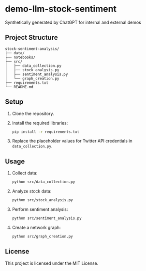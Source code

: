 # demo-llm-stock-sentiment
Synthetically generated by ChatGPT for internal and external demos

## Project Structure
```
stock-sentiment-analysis/
├── data/
├── notebooks/
├── src/
│   ├── data_collection.py
│   ├── stock_analysis.py
│   ├── sentiment_analysis.py
│   └── graph_creation.py
├── requirements.txt
└── README.md
```


## Setup

1. Clone the repository.
2. Install the required libraries:

    ```bash
    pip install -r requirements.txt
    ```

3. Replace the placeholder values for Twitter API credentials in `data_collection.py`.

## Usage

1. Collect data:

    ```bash
    python src/data_collection.py
    ```

2. Analyze stock data:

    ```bash
    python src/stock_analysis.py
    ```

3. Perform sentiment analysis:

    ```bash
    python src/sentiment_analysis.py
    ```

4. Create a network graph:

    ```bash
    python src/graph_creation.py
    ```

## License

This project is licensed under the MIT License.

